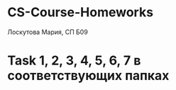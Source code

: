 # CS-Course-Homeworks
Лоскутова Мария, СП Б09

# Task 1, 2, 3, 4, 5, 6, 7 в соответствующих папках

